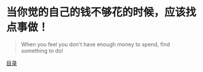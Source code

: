 # 当你觉的自己的钱不够花的时候，应该找点事做！
> When you feel you don't have enough money to spend, find something to do!

[目录](catalogue.html)